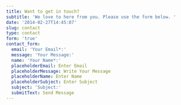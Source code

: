 ```yaml
---
title: Want to get in touch?
subtitle: 'We love to here from you. Please use the form below. '
date: '2014-02-27T14:45:07'
slug: contact
type: contact
form: 'true'
contact_form:
  email: 'Your Email*:'
  message: 'Your Message:'
  name: 'Your Name*:'
  placeholderEmail: Enter Email
  placeholderMessage: Write Your Message
  placeholderName: Enter Name
  placeholderSubject: Enter Subject
  subject: 'Subject:'
  submitText: Send Message
---
```



